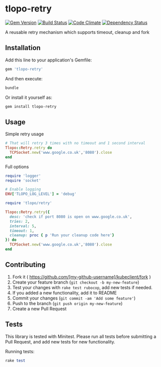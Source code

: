 # tlopo-retry
[![Gem Version](https://badge.fury.io/rb/tlopo-retry.svg)](http://badge.fury.io/rb/tlopo-retry)
[![Build Status](https://travis-ci.org/tlopo-ruby/tlopo-retry.svg?branch=master)](https://travis-ci.org/tlopo-ruby/tlopo-retry)
[![Code Climate](https://codeclimate.com/github/tlopo-ruby/tlopo-retry/badges/gpa.svg)](https://codeclimate.com/github/tlopo-ruby/tlopo-retry)
[![Dependency Status](https://gemnasium.com/tlopo-ruby/tlopo-retry.svg)](https://gemnasium.com/tlopo-ruby/tlopo-retry)

A reusable retry mechanism which supports timeout, cleanup and fork

## Installation

Add this line to your application's Gemfile:

```ruby
gem 'tlopo-retry'
```

And then execute:

```Bash
bundle
```

Or install it yourself as:

```Bash
gem install tlopo-retry
```

## Usage

Simple retry usage 

```ruby
# That will retry 3 times with no timeout and 1 second interval
Tlopo::Retry.retry do 
  TCPSocket.new('www.google.co.uk','8080').close
end
```
Full options
```ruby
require 'logger'
require 'socket'

# Enable logging
ENV['TLOPO_LOG_LEVEL'] = 'debug' 

require 'tlopo/retry'

Tlopo::Retry.retry({
  desc: 'check if port 8080 is open on www.google.co.uk',
  tries: 2,
  interval: 5,
  timeout: 1,
  cleanup: proc { p 'Run your cleanup code here'}
}) do 
  TCPSocket.new('www.google.co.uk','8080').close
end
```


## Contributing

1. Fork it ( https://github.com/[my-github-username]/kubeclient/fork )
2. Create your feature branch (`git checkout -b my-new-feature`)
3. Test your changes with `rake test rubocop`, add new tests if needed.
4. If you added a new functionality, add it to README
5. Commit your changes (`git commit -am 'Add some feature'`)
6. Push to the branch (`git push origin my-new-feature`)
7. Create a new Pull Request

## Tests

This library is tested with Minitest.
Please run all tests before submitting a Pull Request, and add new tests for new functionality.

Running tests:
```ruby
rake test
```
